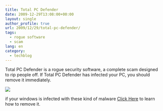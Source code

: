 ```yaml
---
title: Total PC Defender
date: 2009-12-29T13:08:00+00:00
layout: single
author_profile: true
url: 2009/12/29/total-pc-defender/
tags:
  - rogue software
  - scam
lang: en
category: 
  - techblog
---
```

Total PC Defender is a rogue security software, a complete scam designed to rip people off. If Total PC Defender has infected your PC, you should remove it immediately.

[![](http://3.bp.blogspot.com/_vaUVXcmC3OI/Szn31WeGyZI/AAAAAAAAAgo/ETjA1xDM_zY/s640/TotalPCDefender_GUI.jpg)](http://3.bp.blogspot.com/_vaUVXcmC3OI/Szn31WeGyZI/AAAAAAAAAgo/ETjA1xDM_zY/s1600-h/TotalPCDefender_GUI.jpg)

if your windows is infected with these kind of malware [Click Here](/knowledge-base/malware/removal/) to learn how to remove it.